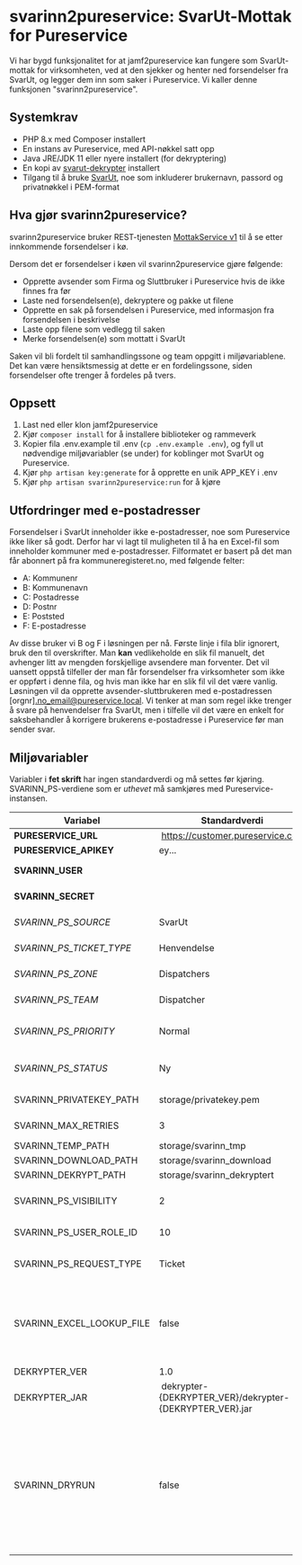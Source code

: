 # svarinn2pureservice: SvarUt-Mottak for Pureservice

Vi har bygd funksjonalitet for at jamf2pureservice kan fungere som SvarUt-mottak for virksomheten, ved at den sjekker og henter ned forsendelser fra SvarUt, og legger dem inn som saker i Pureservice. Vi kaller denne funksjonen "svarinn2pureservice".

## Systemkrav

- PHP 8.x med Composer installert
- En instans av Pureservice, med API-nøkkel satt opp
- Java JRE/JDK 11 eller nyere installert (for dekryptering)
- En kopi av [svarut-dekrypter](https://github.com/DirektoratetForByggkvalitet/svarut-dekrypter.git) installert
- Tilgang til å bruke [SvarUt](https://www.ks.no/svarut/), noe som inkluderer brukernavn, passord og privatnøkkel i PEM-format

## Hva gjør svarinn2pureservice?

svarinn2pureservice bruker REST-tjenesten [MottakService v1](https://developers.fiks.ks.no/svarut/integrasjon/mottaksservice-rest/) til å se etter innkommende forsendelser i kø.

Dersom det er forsendelser i køen vil svarinn2pureservice gjøre følgende:

- Opprette avsender som Firma og Sluttbruker i Pureservice hvis de ikke finnes fra før
- Laste ned forsendelsen(e), dekryptere og pakke ut filene
- Opprette en sak på forsendelsen i Pureservice, med informasjon fra forsendelsen i beskrivelse
- Laste opp filene som vedlegg til saken
- Merke forsendelsen(e) som mottatt i SvarUt

Saken vil bli fordelt til samhandlingssone og team oppgitt i miljøvariablene. Det kan være hensiktsmessig at dette er en fordelingssone, siden forsendelser ofte trenger å fordeles på tvers.

## Oppsett

1. Last ned eller klon jamf2pureservice
2. Kjør `composer install` for å installere biblioteker og rammeverk
3. Kopier fila .env.example til .env (`cp .env.example .env`), og fyll ut nødvendige miljøvariabler (se under) for koblinger mot SvarUt og Pureservice.
4. Kjør `php artisan key:generate` for å opprette en unik APP_KEY i .env
5. Kjør `php artisan svarinn2pureservice:run` for å kjøre 

## Utfordringer med e-postadresser

Forsendelser i SvarUt inneholder ikke e-postadresser, noe som Pureservice ikke liker så godt. Derfor har vi lagt til muligheten til å ha en Excel-fil som inneholder kommuner med e-postadresser. Filformatet er basert på det man får abonnert på fra kommuneregisteret.no, med følgende felter:

- A: Kommunenr
- B: Kommunenavn
- C: Postadresse
- D: Postnr
- E: Poststed
- F: E-postadresse

Av disse bruker vi B og F i løsningen per nå. Første linje i fila blir ignorert, bruk den til overskrifter. Man **kan** vedlikeholde en slik fil manuelt, det avhenger litt av mengden forskjellige avsendere man forventer. Det vil uansett oppstå tilfeller der man får forsendelser fra virksomheter som ikke er oppført i denne fila, og hvis man ikke har en slik fil vil det være vanlig. Løsningen vil da opprette avsender-sluttbrukeren med e-postadressen [orgnr].no_email@pureservice.local. Vi tenker at man som regel ikke trenger å svare på henvendelser fra SvarUt, men i tilfelle vil det være en enkelt for saksbehandler å korrigere brukerens e-postadresse i Pureservice før man sender svar.

## Miljøvariabler

Variabler i **fet skrift** har ingen standardverdi og må settes før kjøring. SVARINN_PS-verdiene som er *uthevet* må samkjøres med Pureservice-instansen.

| Variabel | Standardverdi | Beskrivelse |
| ----------- | ----------- | ----------- |
| **PURESERVICE_URL** | https://customer.pureservice.com | Base-adressen til Pureservice-instansen |
| **PURESERVICE_APIKEY** | ey... | API-nøkkel til Pureservice |
| **SVARINN_USER** | | Brukernavn for innlogging til SvarUt MottakService |
| **SVARINN_SECRET** | | Passord for innlogging til SvarUt MottakService |
| *SVARINN_PS_SOURCE* | SvarUt | Navnet til kilden i Pureservice som skal brukes for SvarUt-forsendelser |
| *SVARINN_PS_TICKET_TYPE* | Henvendelse | Navn på sakstypen som skal brukes i Pureservice |
| *SVARINN_PS_ZONE* | Dispatchers | Samhandlingssone-navn som skal brukes for SvarUt-forsendelser |
| *SVARINN_PS_TEAM* | Dispatcher | Team-navn som skal brukes for SvarUt-forsendelser |
| *SVARINN_PS_PRIORITY* | Normal | Navn på prioriteten som skal settes på saken i Pureservice. Må finnes i Pureservice fra før av |
| *SVARINN_PS_STATUS* | Ny | Navn på statusen som skal settes på saken i Pureservice. Må finnes i Pureservice fra før av. |
| SVARINN_PRIVATEKEY_PATH | storage/privatekey.pem | Sti til privat nøkkel for dekryptering av forsendelsesfil |
| SVARINN_MAX_RETRIES | 3 | Hvor mange ganger vi skal prøve forespørsler på nytt før vi gir opp |
| SVARINN_TEMP_PATH | storage/svarinn_tmp | Mappe for utpakking av zip-filer |
| SVARINN_DOWNLOAD_PATH | storage/svarinn_download | Mappe for nedlasting av forsendelsesfil |
| SVARINN_DEKRYPT_PATH | storage/svarinn_dekryptert | Mappe der dekryptert fil havner |
| SVARINN_PS_VISIBILITY | 2 | Setter synlighet for sluttbruker på saken som blir opprettet. Standard (2) er å sette saken "Ikke synlig" |
| SVARINN_PS_USER_ROLE_ID | 10 | Rolle-ID for brukeren som blir opprettet fra forsendelsen. Standard er sluttbruker-rollen |
| SVARINN_PS_REQUEST_TYPE | Ticket | RequestType for forespørselen. Dette er normalt ikke noe man trenger å endre fra standard |
| SVARINN_EXCEL_LOOKUP_FILE | false | Excel-fil lastet ned fra kommuneregisteret.no (inneholder kommunenavn i kolonne B og e-postadresse i kolonne F), lagret under storage (storage/[SVARINN_EXCEL_LOOKUP_FILE]). Sett til false for å slå av funksjonaliteten. |
| DEKRYPTER_VER | 1.0 | Versjonsnummer for dekrypter |
| DEKRYPTER_JAR | dekrypter-{DEKRYPTER_VER}/dekrypter-{DEKRYPTER_VER}.jar | Sti til dekrypter.jar. Settes automatisk basert på DEKRYPTER_VER, men kan overstyres til en annen lokasjon her |
| SVARINN_DRYRUN | false | Hvis satt til true vil svarinn2pureservice laste ned forsendelser og opprette saker i Pureservice, men vil ikke merke forsendelser som mottatt eller feilet hos SvarUt. Du kan også oppgi et filnavn til en json-fil med [eksempeldata](https://developers.fiks.ks.no/svarut/integrasjon/mottaksservice-rest/) her, men den må i tilfelle inneholde 'downloadUrl' som peker til nedlastbare filer. JSON-fila skal ligge under storage i filstrukturen (storage/{SVARINN_DRYRUN}). Dette er ment å gjøre det enklere og teste funksjonaliteten før driftsetting. |

